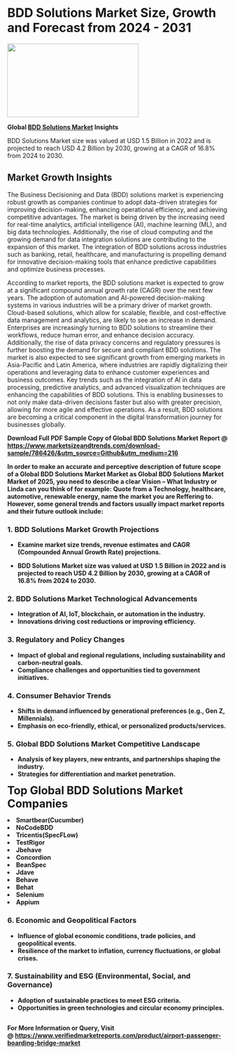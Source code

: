 <H1>BDD Solutions Market Size, Growth and Forecast from 2024 - 2031</H1><img class="aligncenter size-medium wp-image-584254" src="https://thirdeyenews.in/wp-content/uploads/2024/09/Global-Market-Research-300x168.jpeg" alt="" width="300" height="168" /><p><strong>Global&nbsp;<a href="https://www.marketsizeandtrends.com/download-sample/786426/&amp;utm_source=Github&utm_medium=216">BDD Solutions Market</a> Insights</strong></p><p>BDD Solutions Market size was valued at USD 1.5 Billion in 2022 and is projected to reach USD 4.2 Billion by 2030, growing at a CAGR of 16.8% from 2024 to 2030.</p><p><h2>Market Growth Insights</h2> <p>The Business Decisioning and Data (BDD) solutions market is experiencing robust growth as companies continue to adopt data-driven strategies for improving decision-making, enhancing operational efficiency, and achieving competitive advantages. The market is being driven by the increasing need for real-time analytics, artificial intelligence (AI), machine learning (ML), and big data technologies. Additionally, the rise of cloud computing and the growing demand for data integration solutions are contributing to the expansion of this market. The integration of BDD solutions across industries such as banking, retail, healthcare, and manufacturing is propelling demand for innovative decision-making tools that enhance predictive capabilities and optimize business processes.</p> <p><strong></strong></p> <p>According to market reports, the BDD solutions market is expected to grow at a significant compound annual growth rate (CAGR) over the next few years. The adoption of automation and AI-powered decision-making systems in various industries will be a primary driver of market growth. Cloud-based solutions, which allow for scalable, flexible, and cost-effective data management and analytics, are likely to see an increase in demand. Enterprises are increasingly turning to BDD solutions to streamline their workflows, reduce human error, and enhance decision accuracy. Additionally, the rise of data privacy concerns and regulatory pressures is further boosting the demand for secure and compliant BDD solutions. The market is also expected to see significant growth from emerging markets in Asia-Pacific and Latin America, where industries are rapidly digitalizing their operations and leveraging data to enhance customer experiences and business outcomes. Key trends such as the integration of AI in data processing, predictive analytics, and advanced visualization techniques are enhancing the capabilities of BDD solutions. This is enabling businesses to not only make data-driven decisions faster but also with greater precision, allowing for more agile and effective operations. As a result, BDD solutions are becoming a critical component in the digital transformation journey for businesses globally.</p> <p><strong></p><p><span class=""><strong>Download Full PDF Sample Copy of Global BDD Solutions Market Report</strong> @ <a href="https://www.marketsizeandtrends.com/download-sample/786426/&amp;utm_source=Github&utm_medium=216" target="_blank">https://www.marketsizeandtrends.com/download-sample/786426/&amp;utm_source=Github&utm_medium=216</a></span></p><p>In order to make an accurate and perceptive description of future scope of a Global&nbsp;BDD Solutions Market Market as Global&nbsp;BDD Solutions Market Market of 2025, you need to describe a clear Vision &ndash; What Industry or Linda can you think of for example: Quote from a Technology, healthcare, automotive, renewable energy, name the market you are Reffering to. However, some general trends and factors usually impact market reports and their future outlook include:</p><h3>1.&nbsp;<strong>BDD Solutions Market Growth Projections</strong></h3><ul><li>Examine market size trends, revenue estimates and CAGR (Compounded Annual Growth Rate) projections.</li><li><p>BDD Solutions Market size was valued at USD 1.5 Billion in 2022 and is projected to reach USD 4.2 Billion by 2030, growing at a CAGR of 16.8% from 2024 to 2030.</p></li></ul><h3>2.&nbsp;<strong>BDD Solutions Market Technological Advancements</strong></h3><ul><li>Integration of AI, IoT, blockchain, or automation in the industry.</li><li>Innovations driving cost reductions or improving efficiency.</li></ul><h3>3.&nbsp;<strong>Regulatory and Policy Changes</strong></h3><ul><li>Impact of global and regional regulations, including sustainability and carbon-neutral goals.</li><li>Compliance challenges and opportunities tied to government initiatives.</li></ul><h3>4.&nbsp;<strong>Consumer Behavior Trends</strong></h3><ul><li>Shifts in demand influenced by generational preferences (e.g., Gen Z, Millennials).</li><li>Emphasis on eco-friendly, ethical, or personalized products/services.</li></ul><h3>5.&nbsp;<strong>Global BDD Solutions Market Competitive Landscape</strong></h3><ul><li>Analysis of key players, new entrants, and partnerships shaping the industry.</li><li>Strategies for differentiation and market penetration.</li></ul><p data-pm-slice="1 1 []"><span style="color: inherit; font-family: inherit; font-size: 25px;">Top Global BDD Solutions Market Companies</span></p><div class="" data-test-id=""><p><li>Smartbear(Cucumber)</li><li> NoCodeBDD</li><li> Tricentis(SpecFLow)</li><li> TestRigor</li><li> Jbehave</li><li> Concordion</li><li> BeanSpec</li><li> Jdave</li><li> Behave</li><li> Behat</li><li> Selenium</li><li> Appium</li></p></div><h3>6.&nbsp;<strong>Economic and Geopolitical Factors</strong></h3><ul><li>Influence of global economic conditions, trade policies, and geopolitical events.</li><li>Resilience of the market to inflation, currency fluctuations, or global crises.</li></ul><h3>7.&nbsp;<strong>Sustainability and ESG (Environmental, Social, and Governance)</strong></h3><ul><li>Adoption of sustainable practices to meet ESG criteria.</li><li>Opportunities in green technologies and circular economy principles.</li></ul><h2><strong style="font-size: 14px;">For More Information or Query, Visit @&nbsp;</strong><a style="background-color: #ffffff; font-size: 14px;" href="https://www.marketsizeandtrends.com/report/bdd-solutions-market/" target="_blank">https://www.verifiedmarketreports.com/product/airport-passenger-boarding-bridge-market</a></h2>
